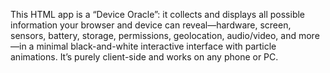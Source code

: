 This HTML app is a “Device Oracle”: it collects and displays all possible information your browser and device can reveal—hardware, screen, sensors, battery, storage, permissions, geolocation, audio/video, and more—in a minimal black-and-white interactive interface with particle animations. It’s purely client-side and works on any phone or PC.
